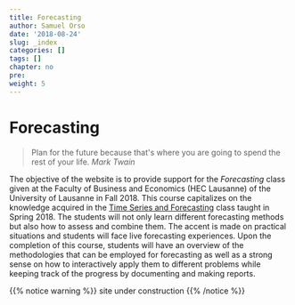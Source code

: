 ```yaml
---
title: Forecasting
author: Samuel Orso
date: '2018-08-24'
slug: _index
categories: []
tags: []
chapter: no
pre: 
weight: 5
---
```


# Forecasting

> Plan for the future because that's where you are going to spend the rest of your life.
> <cite> Mark Twain </cite>

The objective of the website is to provide support for the *Forecasting* class given at the Faculty of Business and Economics (HEC Lausanne) of the University of Lausanne in Fall 2018. This course capitalizes on the knowledge acquired in the [Time Series and Forecasting](https://hec.unil.ch/hec/syllabus/descriptif/2286) class taught in Spring 2018. The students will not only learn different forecasting methods but also how to assess and combine them. The accent is made on practical situations and students will face live forecasting experiences. Upon the completion of this course, students will have an overview of the methodologies that can be employed for forecasting as well as a strong sense on how to interactively apply them to different problems while keeping track of the progress by documenting and making reports.

{{% notice warning %}}
<i class="fas fa-exclamation-triangle"></i> site under construction <i class="fas fa-exclamation-triangle"></i>
{{% /notice %}}